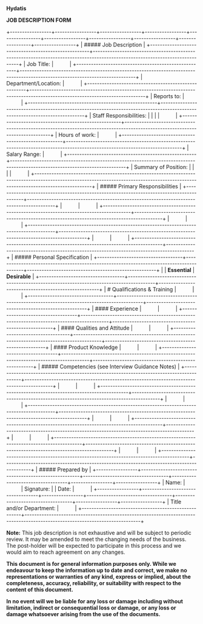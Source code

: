 ## 

**Hydatis**

**JOB DESCRIPTION FORM**

+-----------------+-----------------+-----------------+-----------------+-----------------+-----------------+-----------------+-----------------+-----------------+-----------------+
| ##### Job Description                                                                                                                                                             |
+-----------------------------------------------------+-----------------------------------------------------------------------------------------------------------------------------+
| Job Title:                                          |                                                                                                                             |
+-----------------------------------------------------+-----------------------------------------------------------------------------------------------------------------------------+
| Department/Location:                                |                                                                                                                             |
+-----------------------------------------------------+-----------------------------------------------------------------------------------------------------------------------------+
| Reports to:                                         |                                                                                                                             |
+-----------------------------------------------------+-----------------------------------------------------------------------------------------------------------------------------+
| Staff Responsibilities:                                                                                                                                                           |
|                                                                                                                                                                                   |
|                                                                                                                                                                                   |
+-----------------------------------------------------+-----------------------------------------------------------------------------------------------------------------------------+
| Hours of work:                                      |                                                                                                                             |
+-----------------------------------------------------+-----------------------------------------------------------------------------------------------------------------------------+
| Salary Range:                                       |                                                                                                                             |
+-----------------------------------------------------+-----------------------------------------------------------------------------------------------------------------------------+
| Summary of Position:                                                                                                                                                              |
|                                                                                                                                                                                   |
|                                                                                                                                                                                   |
+-----------------------------------------------------------------------------------------------------------------------------------------------------------------------------------+
| ##### Primary Responsibilities                                                                                                                                                    |
+-----------------------------------------------------------------------------------------+-----------------------------------------------------------------------------------------+
|                                                                                         |                                                                                         |
+-----------------------------------------------------------------------------------------+-----------------------------------------------------------------------------------------+
|                                                                                         |                                                                                         |
+-----------------------------------------------------------------------------------------+-----------------------------------------------------------------------------------------+
|                                                                                         |                                                                                         |
+-----------------------------------------------------------------------------------------+-----------------------------------------------------------------------------------------+
| ##### Personal Specification                                                                                                                                                      |
+-----------------------------------+-----------------------------------------------------------------------------------------+-----------------------------------------------------+
|                                   | **Essential**                                                                           | **Desirable**                                       |
+-----------------------------------+-----------------------------------------------------------------------------------------+-----------------------------------------------------+
| # Qualifications & Training       |                                                                                         |                                                     |
+-----------------------------------+-----------------------------------------------------------------------------------------+-----------------------------------------------------+
| #### Experience                   |                                                                                         |                                                     |
+-----------------------------------+-----------------------------------------------------------------------------------------+-----------------------------------------------------+
| #### Qualities and Attitude       |                                                                                         |                                                     |
+-----------------------------------+-----------------------------------------------------------------------------------------+-----------------------------------------------------+
| #### Product Knowledge            |                                                                                         |                                                     |
+-----------------------------------+-----------------------------------------------------------------------------------------+-----------------------------------------------------+
| ##### Competencies (see Interview Guidance Notes)                                                                                                                                 |
+-----------------------------------------------------------------------------------------+-----------------------------------------------------------------------------------------+
|                                                                                         |                                                                                         |
+-----------------------------------------------------------------------------------------+-----------------------------------------------------------------------------------------+
|                                                                                         |                                                                                         |
+-----------------------------------------------------------------------------------------+-----------------------------------------------------------------------------------------+
|                                                                                         |                                                                                         |
+-----------------------------------------------------------------------------------------+-----------------------------------------------------------------------------------------+
|                                                                                         |                                                                                         |
+-----------------------------------------------------------------------------------------+-----------------------------------------------------------------------------------------+
|                                                                                         |                                                                                         |
+-----------------------------------------------------------------------------------------+-----------------------------------------------------------------------------------------+
| ##### Prepared by                                                                                                                                                                 |
+-----------------+-----------------------------------------------------+-----------------------------------+-----------------------------------+-----------------+-----------------+
| Name:           |                                                     | Signature:                        |                                   | Date:           |                 |
+-----------------+-----------------------------------+-----------------+-----------------------------------+-----------------------------------+-----------------+-----------------+
| Title and/or Department:                            |                                                                                                                             |
+-----------------------------------------------------+-----------------------------------------------------------------------------------------------------------------------------+

**Note:** This job description is not exhaustive and will be subject to periodic review. It may be amended to meet the changing needs of the business. The post-holder will be expected to participate in this process and we would aim to reach agreement on any changes.

**This document is for general information purposes only. While we endeavour to keep the information up to date and correct, we make no representations or warranties of any kind, express or implied, about the completeness, accuracy, reliability, or suitability with respect to the content of this document.**

**In no event will we be liable for any loss or damage including without limitation, indirect or consequential loss or damage, or any loss or damage whatsoever arising from the use of the documents.**
